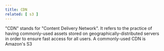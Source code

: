 ```yaml
---
title: CDN
related: [ s3 ]
---
```


"CDN" stands for "Content Delivery Network".
It refers to the practice of having commonly-used assets stored on geographically-distributed servers in order to ensure fast access for all users.
A commonly-used CDN is Amazon's S3
